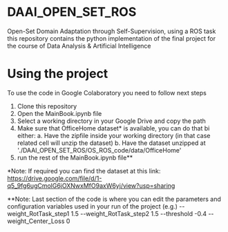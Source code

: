 # DAAI_OPEN_SET_ROS
Open-Set Domain Adaptation through Self-Supervision, using a ROS task this repository contains the python implementation of the final project for the course of Data Analysis &amp; Artificial Intelligence

# Using the project
To use the code in Google Colaboratory you need to follow next steps
  1. Clone this repository
  2. Open the MainBook.ipynb file
  3. Select a working directory in your Google Drive and copy the path
  4. Make sure that OfficeHome dataset* is available, you can do that bi either:
      a. Have the zipfile inside your working directory (in that case related cell will unzip the dataset)
      b. Have the dataset unzipped at './DAAI_OPEN_SET_ROS/OS_ROS_code/data/OfficeHome'
  5. run the rest of the MainBook.ipynb file**
 
*Note: If required you can find the dataset at this link: https://drive.google.com/file/d/1-q5_9fg6ugCmolG6jOXNwxMfO9axW6yj/view?usp=sharing

**Note: Last section of the code is where you can edit the parameters and configuration variables used in your run of the project
      (e.g.) --weight_RotTask_step1 1.5 --weight_RotTask_step2 1.5 --threshold -0.4 --weight_Center_Loss 0
